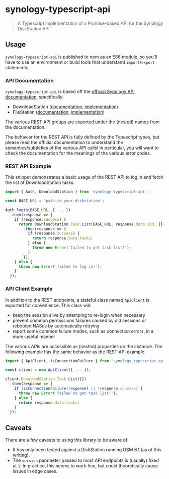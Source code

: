 # synology-typescript-api

> A Typescript implementation of a Promise-based API for the Synology DiskStation API.

## Usage

`synology-typescript-api` is published to npm as an ES6 module, so you'll have to use an environment or build tools that understand `import`/`export` statements.

### API Documentation

`synology-typescript-api` is based off the [official Synology API documentation](https://www.synology.com/en-us/support/developer#tool), specifically:

- DownloadStation ([documentation](https://global.download.synology.com/download/Document/Software/DeveloperGuide/Package/DownloadStation/All/enu/Synology_Download_Station_Web_API.pdf), [implementation](https://github.com/seansfkelley/synology-typescript-api/blob/master/src/rest/DownloadStation.ts))
- FileStation ([documentation](https://global.download.synology.com/download/Document/Software/DeveloperGuide/Package/FileStation/All/enu/Synology_File_Station_API_Guide.pdf), [implementation](https://github.com/seansfkelley/synology-typescript-api/blob/master/src/rest/FileStation.ts))

The various REST API groups are exported under the (nested) names from the documentation.

The behavior for the REST API is fully defined by the Typescript types, but please read the official documentation to understand the semantics/subtleties of the various API calls! In particular, you will want to check the documentation for the meanings of the various error codes.

### REST API Example

This snippet demonstrates a basic usage of the REST API to log in and fetch the list of DownloadStation tasks.

```ts
import { Auth, DownloadStation } from 'synology-typescript-api';

const BASE_URL = 'path-to-your-diskstation';

Auth.login(BASE_URL, { ... })
  .then(response => {
    if (response.success) {
      return DownloadStation.Task.List(BASE_URL, response.data.sid, {})
        .then(response => {
          if (response.success) {
            return response.data.tasks;
          } else {
            throw new Error('failed to get task list!');
          }
        });
    } else {
      throw new Error('failed to log in!');
    }
  });
```

### API Client Example

In addition to the REST endpoints, a stateful class named `ApiClient` is exported for convenience. This class will:

- keep the session alive by attemping to re-login when necessary
- prevent common permissions failures caused by old sessions or rebooted NASes by automatically retrying
- report some common failure modes, such as connection errors, in a more-useful manner

The various APIs are accessible as (nested) properties on the instance. The following example has the same behavior as the REST API example.

```ts
import { ApiClient, isConnectionFailure } from 'synology-typescript-api';

const client = new ApiClient({ ... });

client.DownloadStation.Task.List({})
  .then(response => {
    if (isConnectionFailure(response) || !response.success) {
      throw new Error('failed to get task list!');
    } else {
      return response.data.tasks;
    }
  });
```

## Caveats

There are a few caveats to using this library to be aware of:

- It has only been tested against a DiskStation running DSM 6.1 (as of this writing).
- The `version` parameter passed to most API endpoints is (usually) fixed at `1`. In practice, this seems to work fine, but could theoretically cause issues in edge cases.
